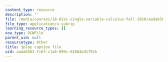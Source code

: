 ```yaml
---
content_type: resource
description: ''
file: /media/courses/18-01sc-single-variable-calculus-fall-2010/aadab562fcbfc1a6999c62b84ed1f91b_JXPe2J069c.srt
file_type: application/x-subrip
learning_resource_types: []
ocw_type: OCWFile
parent_uid: null
resourcetype: Other
title: 3play caption file
uid: aadab562-fcbf-c1a6-999c-62b84ed1f91b
---
```

